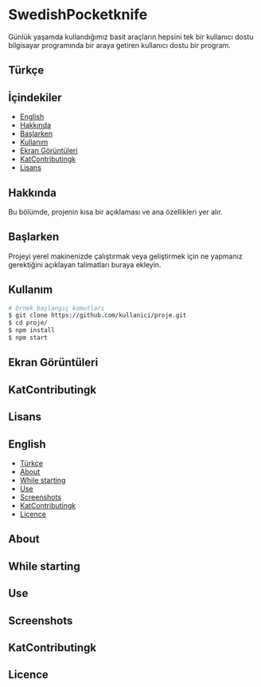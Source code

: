 # SwedishPocketknife

Günlük yaşamda kullandığımız basit araçların hepsini tek bir kullanıcı dostu bilgisayar programında bir araya getiren kullanıcı dostu bir program.

## Türkçe
## İçindekiler

- [English](#English)
- [Hakkında](#hakkında)
- [Başlarken](#başlarken)
- [Kullanım](#kullanım)
- [Ekran Görüntüleri](#ekran-görüntüleri)
- [KatContributingk](#katkıda-bulunmak)
- [Lisans](#lisans)

## Hakkında

Bu bölümde, projenin kısa bir açıklaması ve ana özellikleri yer alır.

## Başlarken

Projeyi yerel makinenizde çalıştırmak veya geliştirmek için ne yapmanız gerektiğini açıklayan talimatları buraya ekleyin.

## Kullanım
```bash
# Örnek başlangıç komutları
$ git clone https://github.com/kullanici/proje.git
$ cd proje/
$ npm install
$ npm start
```
## Ekran Görüntüleri

## KatContributingk

## Lisans

## English

- [Türkçe](#Türkçe)
- [About](#about)
- [While starting](#While-starting)
- [Use](#use)
- [Screenshots](#Screenshots)
- [KatContributingk](#KatContributingk)
- [Licence](#Licence)

## About

## While starting

## Use

## Screenshots

## KatContributingk

## Licence